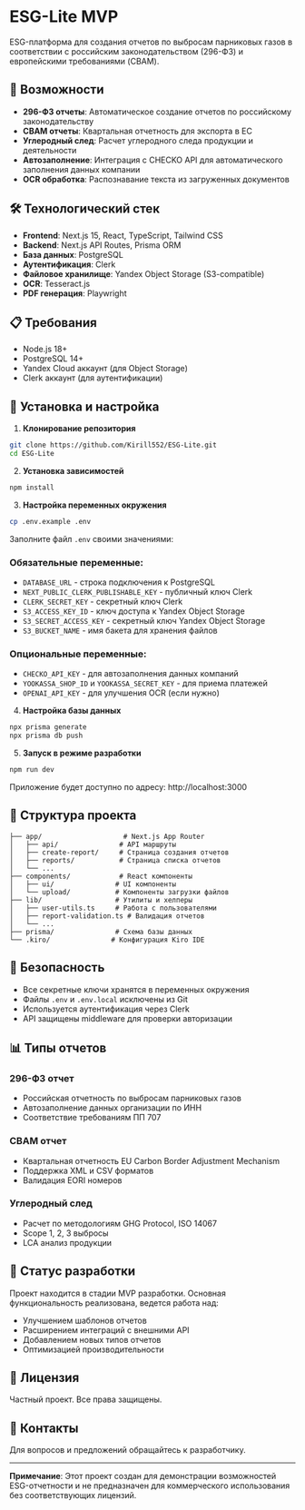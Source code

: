 # ESG-Lite MVP

ESG-платформа для создания отчетов по выбросам парниковых газов в соответствии с российским законодательством (296-ФЗ) и европейскими требованиями (CBAM).

## 🚀 Возможности

- **296-ФЗ отчеты**: Автоматическое создание отчетов по российскому законодательству
- **CBAM отчеты**: Квартальная отчетность для экспорта в ЕС
- **Углеродный след**: Расчет углеродного следа продукции и деятельности
- **Автозаполнение**: Интеграция с CHECKO API для автоматического заполнения данных компании
- **OCR обработка**: Распознавание текста из загруженных документов

## 🛠 Технологический стек

- **Frontend**: Next.js 15, React, TypeScript, Tailwind CSS
- **Backend**: Next.js API Routes, Prisma ORM
- **База данных**: PostgreSQL
- **Аутентификация**: Clerk
- **Файловое хранилище**: Yandex Object Storage (S3-compatible)
- **OCR**: Tesseract.js
- **PDF генерация**: Playwright

## 📋 Требования

- Node.js 18+
- PostgreSQL 14+
- Yandex Cloud аккаунт (для Object Storage)
- Clerk аккаунт (для аутентификации)

## 🔧 Установка и настройка

1. **Клонирование репозитория**
```bash
git clone https://github.com/Kirill552/ESG-Lite.git
cd ESG-Lite
```

2. **Установка зависимостей**
```bash
npm install
```

3. **Настройка переменных окружения**
```bash
cp .env.example .env
```

Заполните файл `.env` своими значениями:

### Обязательные переменные:
- `DATABASE_URL` - строка подключения к PostgreSQL
- `NEXT_PUBLIC_CLERK_PUBLISHABLE_KEY` - публичный ключ Clerk
- `CLERK_SECRET_KEY` - секретный ключ Clerk
- `S3_ACCESS_KEY_ID` - ключ доступа к Yandex Object Storage
- `S3_SECRET_ACCESS_KEY` - секретный ключ Yandex Object Storage
- `S3_BUCKET_NAME` - имя бакета для хранения файлов

### Опциональные переменные:
- `CHECKO_API_KEY` - для автозаполнения данных компаний
- `YOOKASSA_SHOP_ID` и `YOOKASSA_SECRET_KEY` - для приема платежей
- `OPENAI_API_KEY` - для улучшения OCR (если нужно)

4. **Настройка базы данных**
```bash
npx prisma generate
npx prisma db push
```

5. **Запуск в режиме разработки**
```bash
npm run dev
```

Приложение будет доступно по адресу: http://localhost:3000

## 📁 Структура проекта

```
├── app/                    # Next.js App Router
│   ├── api/               # API маршруты
│   ├── create-report/     # Страница создания отчетов
│   ├── reports/           # Страница списка отчетов
│   └── ...
├── components/            # React компоненты
│   ├── ui/               # UI компоненты
│   └── upload/           # Компоненты загрузки файлов
├── lib/                  # Утилиты и хелперы
│   ├── user-utils.ts     # Работа с пользователями
│   ├── report-validation.ts # Валидация отчетов
│   └── ...
├── prisma/               # Схема базы данных
└── .kiro/               # Конфигурация Kiro IDE
```

## 🔐 Безопасность

- Все секретные ключи хранятся в переменных окружения
- Файлы `.env` и `.env.local` исключены из Git
- Используется аутентификация через Clerk
- API защищены middleware для проверки авторизации

## 📊 Типы отчетов

### 296-ФЗ отчет
- Российская отчетность по выбросам парниковых газов
- Автозаполнение данных организации по ИНН
- Соответствие требованиям ПП 707

### CBAM отчет
- Квартальная отчетность EU Carbon Border Adjustment Mechanism
- Поддержка XML и CSV форматов
- Валидация EORI номеров

### Углеродный след
- Расчет по методологиям GHG Protocol, ISO 14067
- Scope 1, 2, 3 выбросы
- LCA анализ продукции

## 🚧 Статус разработки

Проект находится в стадии MVP разработки. Основная функциональность реализована, ведется работа над:

- Улучшением шаблонов отчетов
- Расширением интеграций с внешними API
- Добавлением новых типов отчетов
- Оптимизацией производительности

## 📝 Лицензия

Частный проект. Все права защищены.

## 👥 Контакты

Для вопросов и предложений обращайтесь к разработчику.

---

**Примечание**: Этот проект создан для демонстрации возможностей ESG-отчетности и не предназначен для коммерческого использования без соответствующих лицензий.